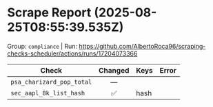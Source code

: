 # Scrape Report (2025-08-25T08:55:39.535Z)

Group: `compliance`  |  Run: https://github.com/AlbertoRoca96/scraping-checks-scheduler/actions/runs/17204073366

| Check | Changed | Keys | Error |
|---|:---:|:--|:--|
| `psa_charizard_pop_total` | — |  |  |
| `sec_aapl_8k_list_hash` | ✅ | hash |  |
